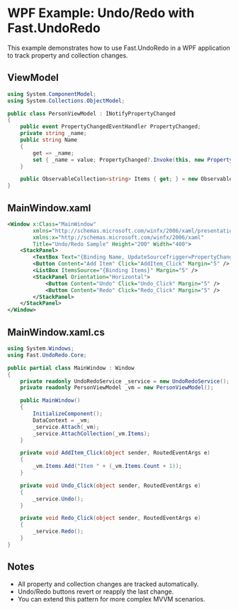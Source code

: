# WPF Example: Undo/Redo with Fast.UndoRedo

This example demonstrates how to use Fast.UndoRedo in a WPF application to track property and collection changes.

## ViewModel
```csharp
using System.ComponentModel;
using System.Collections.ObjectModel;

public class PersonViewModel : INotifyPropertyChanged
{
    public event PropertyChangedEventHandler PropertyChanged;
    private string _name;
    public string Name
    {
        get => _name;
        set { _name = value; PropertyChanged?.Invoke(this, new PropertyChangedEventArgs(nameof(Name))); }
    }

    public ObservableCollection<string> Items { get; } = new ObservableCollection<string>();
}
```

## MainWindow.xaml
```xml
<Window x:Class="MainWindow"
        xmlns="http://schemas.microsoft.com/winfx/2006/xaml/presentation"
        xmlns:x="http://schemas.microsoft.com/winfx/2006/xaml"
        Title="Undo/Redo Sample" Height="200" Width="400">
    <StackPanel>
        <TextBox Text="{Binding Name, UpdateSourceTrigger=PropertyChanged}" Margin="5" />
        <Button Content="Add Item" Click="AddItem_Click" Margin="5" />
        <ListBox ItemsSource="{Binding Items}" Margin="5" />
        <StackPanel Orientation="Horizontal">
            <Button Content="Undo" Click="Undo_Click" Margin="5" />
            <Button Content="Redo" Click="Redo_Click" Margin="5" />
        </StackPanel>
    </StackPanel>
</Window>
```

## MainWindow.xaml.cs
```csharp
using System.Windows;
using Fast.UndoRedo.Core;

public partial class MainWindow : Window
{
    private readonly UndoRedoService _service = new UndoRedoService();
    private readonly PersonViewModel _vm = new PersonViewModel();

    public MainWindow()
    {
        InitializeComponent();
        DataContext = _vm;
        _service.Attach(_vm);
        _service.AttachCollection(_vm.Items);
    }

    private void AddItem_Click(object sender, RoutedEventArgs e)
    {
        _vm.Items.Add("Item " + (_vm.Items.Count + 1));
    }

    private void Undo_Click(object sender, RoutedEventArgs e)
    {
        _service.Undo();
    }

    private void Redo_Click(object sender, RoutedEventArgs e)
    {
        _service.Redo();
    }
}
```

## Notes
- All property and collection changes are tracked automatically.
- Undo/Redo buttons revert or reapply the last change.
- You can extend this pattern for more complex MVVM scenarios.

